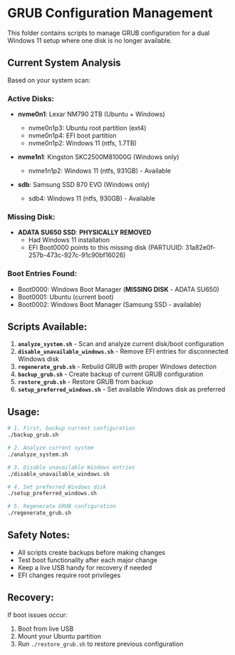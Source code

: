 # GRUB Configuration Management

This folder contains scripts to manage GRUB configuration for a dual Windows 11 setup where one disk is no longer available.

## Current System Analysis

Based on your system scan:

### Active Disks:
- **nvme0n1**: Lexar NM790 2TB (Ubuntu + Windows)
  - nvme0n1p3: Ubuntu root partition (ext4)
  - nvme0n1p4: EFI boot partition
  - nvme0n1p2: Windows 11 (ntfs, 1.7TB)

- **nvme1n1**: Kingston SKC2500M81000G (Windows only)
  - nvme1n1p2: Windows 11 (ntfs, 931GB) - Available

- **sdb**: Samsung SSD 870 EVO (Windows only)
  - sdb4: Windows 11 (ntfs, 930GB) - Available

### Missing Disk:
- **ADATA SU650 SSD**: **PHYSICALLY REMOVED**
  - Had Windows 11 installation
  - EFI Boot0000 points to this missing disk (PARTUUID: 31a82e0f-257b-473c-927c-91c90bf16026)

### Boot Entries Found:
- Boot0000: Windows Boot Manager (**MISSING DISK** - ADATA SU650)
- Boot0001: Ubuntu (current boot)
- Boot0002: Windows Boot Manager (Samsung SSD - available)

## Scripts Available:

1. **`analyze_system.sh`** - Scan and analyze current disk/boot configuration
2. **`disable_unavailable_windows.sh`** - Remove EFI entries for disconnected Windows disk
3. **`regenerate_grub.sh`** - Rebuild GRUB with proper Windows detection
4. **`backup_grub.sh`** - Create backup of current GRUB configuration
5. **`restore_grub.sh`** - Restore GRUB from backup
6. **`setup_preferred_windows.sh`** - Set available Windows disk as preferred

## Usage:

```bash
# 1. First, backup current configuration
./backup_grub.sh

# 2. Analyze current system
./analyze_system.sh

# 3. Disable unavailable Windows entries
./disable_unavailable_windows.sh

# 4. Set preferred Windows disk
./setup_preferred_windows.sh

# 5. Regenerate GRUB configuration
./regenerate_grub.sh
```

## Safety Notes:

- All scripts create backups before making changes
- Test boot functionality after each major change
- Keep a live USB handy for recovery if needed
- EFI changes require root privileges

## Recovery:

If boot issues occur:
1. Boot from live USB
2. Mount your Ubuntu partition
3. Run `./restore_grub.sh` to restore previous configuration
